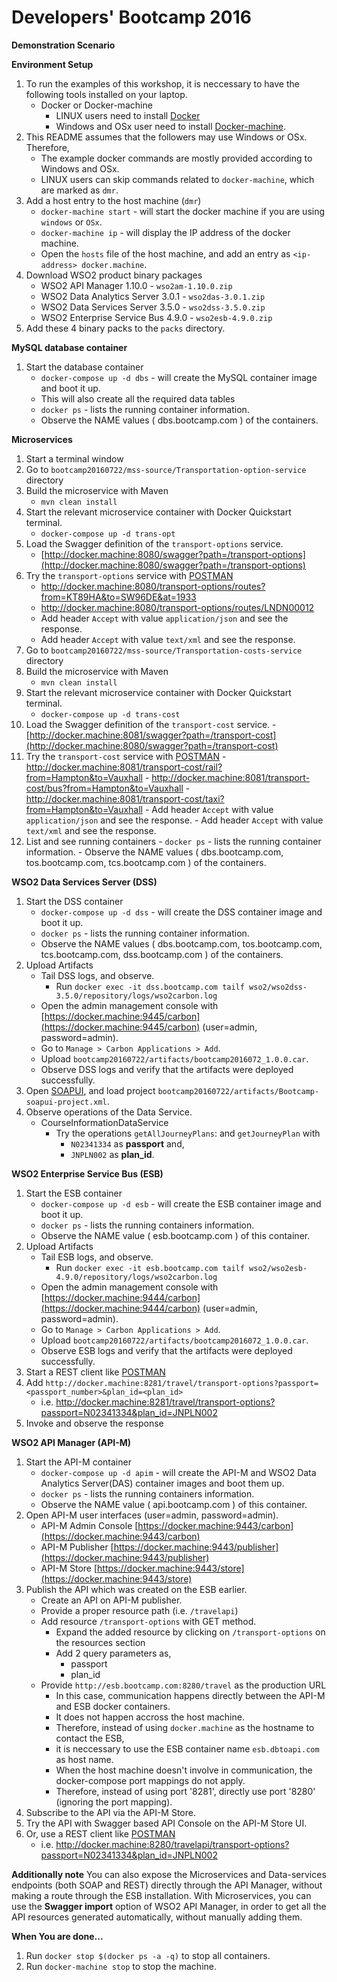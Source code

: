 # Developers' Bootcamp 2016 #

**Demonstration Scenario**

**Environment Setup**
  1. To run the examples of this workshop, it is neccessary to have the following tools installed on your laptop.
     - Docker or Docker-machine
       - LINUX users need to install [Docker](https://www.docker.com/)
       - Windows and OSx user need to install [Docker-machine](https://docs.docker.com/machine/install-machine/).
  2. This README assumes that the followers may use Windows or OSx. Therefore,
     - The example docker commands are mostly provided according to Windows and OSx.
     - LINUX users can skip commands related to `docker-machine`, which are marked as `dmr`.
  3. Add a host entry to the host machine (`dmr`)
     - `docker-machine start` - will start the docker machine if you are using `windows` or `OSx`.
     - `docker-machine ip` - will display the IP address of the docker machine.
     - Open the `hosts` file of the host machine, and add an entry as `<ip-address> docker.machine`.
  2. Download WSO2 product binary packages
     - WSO2 API Manager 1.10.0 - `wso2am-1.10.0.zip`
     - WSO2 Data Analytics Server 3.0.1 - `wso2das-3.0.1.zip`
     - WSO2 Data Services Server 3.5.0 - `wso2dss-3.5.0.zip`
     - WSO2 Enterprise Service Bus 4.9.0 - `wso2esb-4.9.0.zip`
  3. Add these 4 binary packs to the `packs` directory.

**MySQL database container**

  1. Start the database container
     - `docker-compose up -d dbs` - will create the MySQL container image and boot it up.
     - This will also create all the required data tables
     - `docker ps` - lists the running container information. 
     - Observe the NAME values ( dbs.bootcamp.com ) of the containers.
     
**Microservices**

  1. Start a terminal window
  2. Go to `bootcamp20160722/mss-source/Transportation-option-service` directory
  3. Build the microservice with Maven
     - `mvn clean install`
  4. Start the relevant microservice container with Docker Quickstart terminal.
     - `docker-compose up -d trans-opt`
  5. Load the Swagger definition of the `transport-options` service.
     - [http://docker.machine:8080/swagger?path=/transport-options](http://docker.machine:8080/swagger?path=/transport-options)
  6. Try the `transport-options` service with [POSTMAN](https://chrome.google.com/webstore/detail/postman/fhbjgbiflinjbdggehcddcbncdddomop?hl=en)
     - http://docker.machine:8080/transport-options/routes?from=KT89HA&to=SW96DE&at=1933
     - http://docker.machine:8080/transport-options/routes/LNDN00012
     - Add header `Accept` with value `application/json` and see the response.
     - Add header `Accept` with value `text/xml` and see the response.
  7. Go to `bootcamp20160722/mss-source/Transportation-costs-service` directory
  8. Build the microservice with Maven
     - `mvn clean install`
  9. Start the relevant microservice container with Docker Quickstart terminal.
     - `docker-compose up -d trans-cost`
  10. Load the Swagger definition of the `transport-cost` service.
     - [http://docker.machine:8081/swagger?path=/transport-cost](http://docker.machine:8080/swagger?path=/transport-cost)
  11. Try the `transport-cost` service with [POSTMAN](https://chrome.google.com/webstore/detail/postman/fhbjgbiflinjbdggehcddcbncdddomop?hl=en)
     - http://docker.machine:8081/transport-cost/rail?from=Hampton&to=Vauxhall
     - http://docker.machine:8081/transport-cost/bus?from=Hampton&to=Vauxhall
     - http://docker.machine:8081/transport-cost/taxi?from=Hampton&to=Vauxhall
     - Add header `Accept` with value `application/json` and see the response.
     - Add header `Accept` with value `text/xml` and see the response.
  12. List and see running containers
    - `docker ps` - lists the running container information. 
     - Observe the NAME values ( dbs.bootcamp.com, tos.bootcamp.com, tcs.bootcamp.com ) of the containers.
  
**WSO2 Data Services Server (DSS)**

  1. Start the DSS container
     - `docker-compose up -d dss` - will create the DSS container image and boot it up.
     - `docker ps` - lists the running container information. 
     - Observe the NAME values ( dbs.bootcamp.com, tos.bootcamp.com, tcs.bootcamp.com, dss.bootcamp.com ) of the containers.
  2. Upload Artifacts
     - Tail DSS logs, and observe.
         - Run `docker exec -it dss.bootcamp.com tailf wso2/wso2dss-3.5.0/repository/logs/wso2carbon.log`
     - Open the admin management console with [https://docker.machine:9445/carbon](https://docker.machine:9445/carbon) (user=admin, password=admin).
     - Go to `Manage > Carbon Applications > Add`.
     - Upload `bootcamp20160722/artifacts/bootcamp2016072_1.0.0.car`.
     - Observe DSS logs and verify that the artifacts were deployed successfully.
  3. Open [SOAPUI](https://www.soapui.org/downloads/soapui.html), and load project  `bootcamp20160722/artifacts/Bootcamp-soapui-project.xml`.
  4. Observe operations of the Data Service.
     - CourseInformationDataService
         - Try the operations `getAllJourneyPlans`: and `getJourneyPlan` with 
           - `N02341334` as **passport** and,
           - `JNPLN002` as **plan_id**.
         
**WSO2 Enterprise Service Bus (ESB)**

  1. Start the ESB container
     - `docker-compose up -d esb` - will create the ESB container image and boot it up.
     - `docker ps` - lists the running containers information. 
     - Observe the NAME value ( esb.bootcamp.com ) of this container.
  2. Upload Artifacts
     - Tail ESB logs, and observe.
         - Run `docker exec -it esb.bootcamp.com tailf wso2/wso2esb-4.9.0/repository/logs/wso2carbon.log`
     - Open the admin management console with [https://docker.machine:9444/carbon](https://docker.machine:9444/carbon) (user=admin, password=admin).
     - Go to `Manage > Carbon Applications > Add`.
     - Upload `bootcamp20160722/artifacts/bootcamp2016072_1.0.0.car`.
     - Observe ESB logs and verify that the artifacts were deployed successfully.
  3. Start a REST client like [POSTMAN](https://chrome.google.com/webstore/detail/postman/fhbjgbiflinjbdggehcddcbncdddomop?hl=en)
  3. Add `http://docker.machine:8281/travel/transport-options?passport=<passport_number>&plan_id=<plan_id>`
     - i.e. http://docker.machine:8281/travel/transport-options?passport=N02341334&plan_id=JNPLN002
  4. Invoke and observe the response

**WSO2 API Manager (API-M)**

  1. Start the API-M container
     - `docker-compose up -d apim` - will create the API-M and WSO2 Data Analytics Server(DAS) container images and boot them up.
     - `docker ps` - lists the running containers information. 
     - Observe the NAME value ( api.bootcamp.com ) of this container.
  2. Open API-M user interfaces (user=admin, password=admin).
     - API-M Admin Console [https://docker.machine:9443/carbon](https://docker.machine:9443/carbon)
     - API-M Publisher [https://docker.machine:9443/publisher](https://docker.machine:9443/publisher)
     - API-M Store [https://docker.machine:9443/store](https://docker.machine:9443/store)
  3. Publish the API which was created on the ESB earlier.
     - Create an API on API-M publisher.
     - Provide a proper resource path (i.e. `/travelapi`)
     - Add resource `/transport-options` with GET method.
       - Expand the added resource by clicking on `/transport-options` on the resources section
       - Add 2 query parameters as,
         - passport
         - plan_id
     - Provide `http://esb.bootcamp.com:8280/travel` as the production URL
         - In this case, communication happens directly between the API-M and ESB docker containers.
         - It does not happen accross the host machine.
         - Therefore, instead of using `docker.machine` as the hostname to contact the ESB,
         - it is neccessary to use the ESB container name `esb.dbtoapi.com` as host name.
         - When the host machine doesn't involve in communication, the docker-compose port mappings do not apply.
         - Therefore, instead of using port '8281', directly use port '8280' (ignoring the port mapping).
  4. Subscribe to the API via the API-M Store.
  5. Try the API with Swagger based API Console on the API-M Store UI.
  6. Or, use a REST client like [POSTMAN](https://chrome.google.com/webstore/detail/postman/fhbjgbiflinjbdggehcddcbncdddomop?hl=en)
     - i.e. http://docker.machine:8280/travelapi/transport-options?passport=N02341334&plan_id=JNPLN002
     
**Additionally note**
  You can also expose the Microservices and Data-services endpoints (both SOAP and REST) directly through the API Manager, without making a route through the ESB installation. With Microservices, you can use the **Swagger import** option of WSO2 API Manager, in order to get all the API resources generated automatically, without manually adding them.

**When You are done...**

  1. Run `docker stop $(docker ps -a -q)` to stop all containers.
  2. Run `docker-machine stop` to stop the machine.
  
